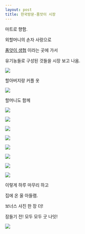 ```yaml
---
layout: post
title: 한국방문-품앗이 시장
---
```




마트로 향함.

외할머니의 손자 사랑으로 

[품앗이 생협](http://poomcoop.or.kr/) 이라는 곳에 가서

유기농들로 구성된 것들을 시장 보고 나옴.

![](https://dl.dropboxusercontent.com/u/9792864/150523%20%ED%92%88%EC%95%97%EC%9D%B4%20%EC%8B%9C%EC%9E%A5/DSC03595.JPG)


할아버지랑 커플 옷

![](https://dl.dropboxusercontent.com/u/9792864/150523%20%ED%92%88%EC%95%97%EC%9D%B4%20%EC%8B%9C%EC%9E%A5/DSC03596.JPG)


할머니도 함께

![](https://dl.dropboxusercontent.com/u/9792864/150523%20%ED%92%88%EC%95%97%EC%9D%B4%20%EC%8B%9C%EC%9E%A5/DSC03598.JPG)


![](https://dl.dropboxusercontent.com/u/9792864/150523%20%ED%92%88%EC%95%97%EC%9D%B4%20%EC%8B%9C%EC%9E%A5/DSC03599.JPG)


![](https://dl.dropboxusercontent.com/u/9792864/150523%20%ED%92%88%EC%95%97%EC%9D%B4%20%EC%8B%9C%EC%9E%A5/DSC03600.JPG)


![](https://dl.dropboxusercontent.com/u/9792864/150523%20%ED%92%88%EC%95%97%EC%9D%B4%20%EC%8B%9C%EC%9E%A5/DSC03601.JPG)


![](https://dl.dropboxusercontent.com/u/9792864/150523%20%ED%92%88%EC%95%97%EC%9D%B4%20%EC%8B%9C%EC%9E%A5/DSC03602.JPG)


![](https://dl.dropboxusercontent.com/u/9792864/150523%20%ED%92%88%EC%95%97%EC%9D%B4%20%EC%8B%9C%EC%9E%A5/DSC03603.JPG)


![](https://dl.dropboxusercontent.com/u/9792864/150523%20%ED%92%88%EC%95%97%EC%9D%B4%20%EC%8B%9C%EC%9E%A5/DSC03604.JPG)


![](https://dl.dropboxusercontent.com/u/9792864/150523%20%ED%92%88%EC%95%97%EC%9D%B4%20%EC%8B%9C%EC%9E%A5/DSC03605.JPG)


이렇게 하루 마무리 하고

집에 온 울 아들램.

보너스 사진 한 장 더!

잠들기 전! 모두 모두 굿 나잇!

![](https://dl.dropboxusercontent.com/u/9792864/150523%20%ED%92%88%EC%95%97%EC%9D%B4%20%EC%8B%9C%EC%9E%A5/DSC03607.JPG)